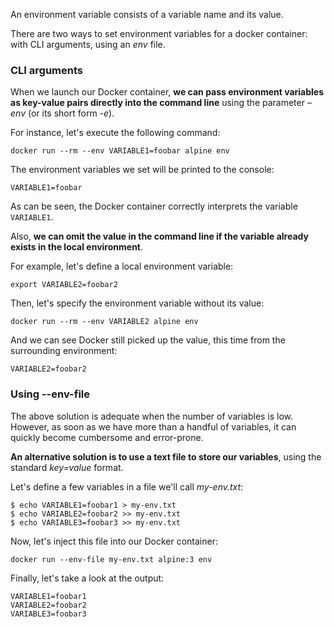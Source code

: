 An environment variable consists of a variable name and its value.

There are two ways to set environment variables for a docker container: with CLI arguments, using an _env_ file.

### CLI arguments

When we launch our Docker container, **we can pass environment variables as key-value pairs directly into the command line** using the parameter _–env_ (or its short form _-e_).

For instance, let's execute the following command:

```
docker run --rm --env VARIABLE1=foobar alpine env
```

The environment variables we set will be printed to the console:

```
VARIABLE1=foobar
```

As can be seen, the Docker container correctly interprets the variable `VARIABLE1`.

Also, **we can omit the value in the command line if the variable already exists in the local environment**.

For example, let's define a local environment variable:

```
export VARIABLE2=foobar2
```

Then, let's specify the environment variable without its value:

```
docker run --rm --env VARIABLE2 alpine env
```

And we can see Docker still picked up the value, this time from the surrounding environment:

```
VARIABLE2=foobar2
```

### Using --env-file

The above solution is adequate when the number of variables is low. However, as soon as we have more than a handful of variables, it can quickly become cumbersome and error-prone.

**An alternative solution is to use a text file to store our variables**, using the standard _key=value_ format.

Let's define a few variables in a file we'll call _my-env.txt_:


```
$ echo VARIABLE1=foobar1 > my-env.txt
$ echo VARIABLE2=foobar2 >> my-env.txt
$ echo VARIABLE3=foobar3 >> my-env.txt
```

Now, let's inject this file into our Docker container:

```
docker run --env-file my-env.txt alpine:3 env
```

Finally, let's take a look at the output:

```
VARIABLE1=foobar1
VARIABLE2=foobar2
VARIABLE3=foobar3
```
